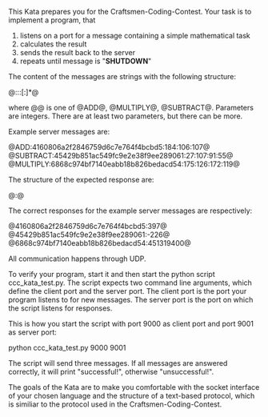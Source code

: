 This Kata prepares you for the Craftsmen-Coding-Contest. Your task is to implement a program, that

1. listens on a port for a message containing a simple mathematical task
2. calculates the result
3. sends the result back to the server
4. repeats until message is "__SHUTDOWN__"

The content of the messages are strings with the following structure:

@<function>:<uuid>:<parameter>:<parameter>[:<parameter>]*@

where @<function>@ is one of @ADD@, @MULTIPLY@, @SUBTRACT@. Parameters are integers. There are at least two parameters, but there can be more.

Example server messages are:

@ADD:4160806a2f2846759d6c7e764f4bcbd5:184:106:107@
@SUBTRACT:45429b851ac549fc9e2e38f9ee289061:27:107:91:55@
@MULTIPLY:6868c974bf7140eabb18b826bedacd54:175:126:172:119@

The structure of the expected response are:

@<uuid>:<result>@

The correct responses for the example server messages are respectively:

@4160806a2f2846759d6c7e764f4bcbd5:397@
@45429b851ac549fc9e2e38f9ee289061:-226@
@6868c974bf7140eabb18b826bedacd54:451319400@

All communication happens through UDP.

To verify your program, start it and then start the python script ccc_kata_test.py. The script expects two command line arguments, which define the client port and the server port. The client port is the port your program listens to for new messages. The server port is the port on which the script listens for responses.

This is how you start the script with port 9000 as client port and port 9001 as server port:

python ccc_kata_test.py 9000 9001

The script will send three messages. If all messages are answered correctly, it will print "successful!", otherwise "unsuccessful!".

The goals of the Kata are to make you comfortable with the socket interface of your chosen language and the structure of a text-based protocol, which is similiar to the protocol used in the Craftsmen-Coding-Contest.
